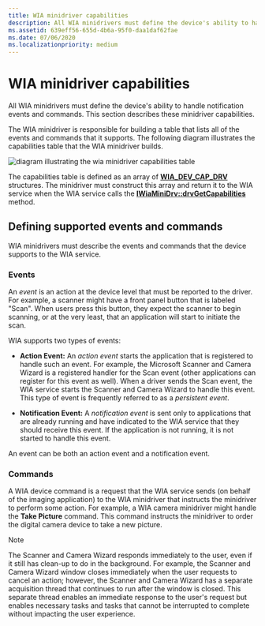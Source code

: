```yaml
---
title: WIA minidriver capabilities
description: All WIA minidrivers must define the device's ability to handle notification events and commands. This section describes these minidriver capabilities.
ms.assetid: 639eff56-655d-4b6a-95f0-daa1daf62fae
ms.date: 07/06/2020
ms.localizationpriority: medium
---
```


# WIA minidriver capabilities

All WIA minidrivers must define the device's ability to handle notification events and commands. This section describes these minidriver capabilities.

The WIA minidriver is responsible for building a table that lists all of the events and commands that it supports. The following diagram illustrates the capabilities table that the WIA minidriver builds.

![diagram illustrating the wia minidriver capabilities table](images/wia-capabilitiestable.png)

The capabilities table is defined as an array of [**WIA\_DEV\_CAP\_DRV**](/windows-hardware/drivers/ddi/wiamindr_lh/ns-wiamindr_lh-_wia_dev_cap_drv) structures. The minidriver must construct this array and return it to the WIA service when the WIA service calls the [**IWiaMiniDrv::drvGetCapabilities**](/windows-hardware/drivers/ddi/wiamindr_lh/nf-wiamindr_lh-iwiaminidrv-drvgetcapabilities) method.

## Defining supported events and commands

WIA minidrivers must describe the events and commands that the device supports to the WIA service.

### Events

An *event* is an action at the device level that must be reported to the driver. For example, a scanner might have a front panel button that is labeled "Scan". When users press this button, they expect the scanner to begin scanning, or at the very least, that an application will start to initiate the scan.

WIA supports two types of events:

- **Action Event:** An *action event* starts the application that is registered to handle such an event. For example, the Microsoft Scanner and Camera Wizard is a registered handler for the Scan event (other applications can register for this event as well). When a driver sends the Scan event, the WIA service starts the Scanner and Camera Wizard to handle this event. This type of event is frequently referred to as a *persistent event*.

- **Notification Event:** A *notification event* is sent only to applications that are already running and have indicated to the WIA service that they should receive this event. If the application is not running, it is not started to handle this event.

An event can be both an action event and a notification event.

### Commands

A WIA device command is a request that the WIA service sends (on behalf of the imaging application) to the WIA minidriver that instructs the minidriver to perform some action. For example, a WIA camera minidriver might handle the **Take Picture** command. This command instructs the minidriver to order the digital camera device to take a new picture.

> [!NOTE]
> The Scanner and Camera Wizard responds immediately to the user, even if it still has clean-up to do in the background. For example, the Scanner and Camera Wizard window closes immediately when the user requests to cancel an action; however, the Scanner and Camera Wizard has a separate acquisition thread that continues to run after the window is closed. This separate thread enables an immediate response to the user's request but enables necessary tasks and tasks that cannot be interrupted to complete without impacting the user experience.